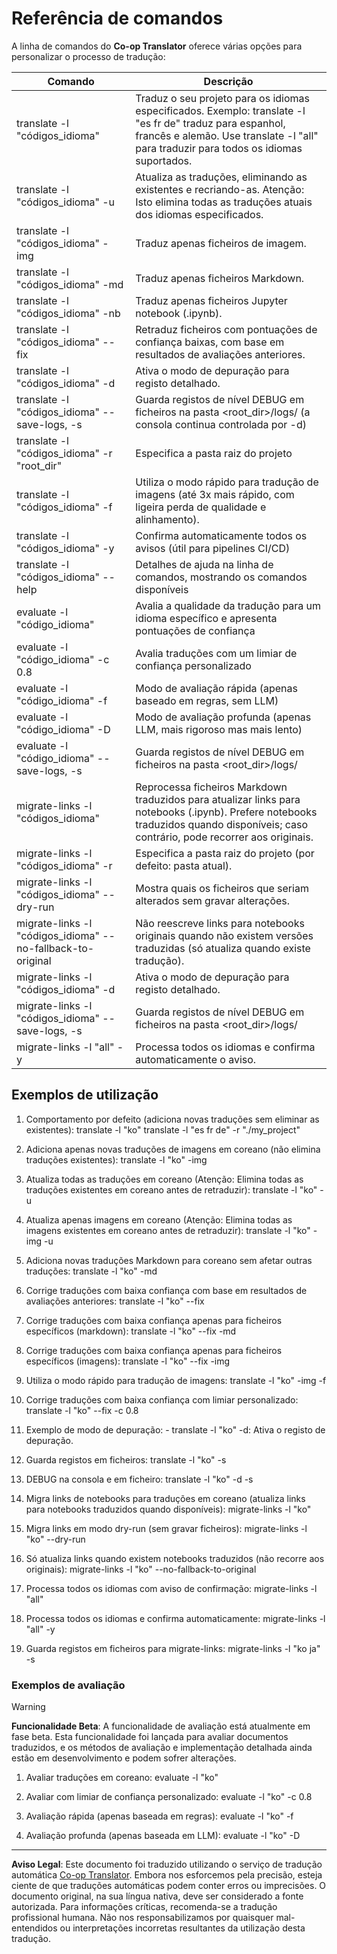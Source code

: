 <!--
CO_OP_TRANSLATOR_METADATA:
{
  "original_hash": "a6cddf5e9648ef0bba0de7eb07e74cf1",
  "translation_date": "2025-10-15T03:00:01+00:00",
  "source_file": "getting_started/command-reference.md",
  "language_code": "pt"
}
-->
# Referência de comandos

A linha de comandos do **Co-op Translator** oferece várias opções para personalizar o processo de tradução:

Comando                                       | Descrição
----------------------------------------------|-------------------------------------------------------------------------------------------------------------------------------------------------------------------------------------------------------
translate -l "códigos_idioma"                 | Traduz o seu projeto para os idiomas especificados. Exemplo: translate -l "es fr de" traduz para espanhol, francês e alemão. Use translate -l "all" para traduzir para todos os idiomas suportados.
translate -l "códigos_idioma" -u              | Atualiza as traduções, eliminando as existentes e recriando-as. Atenção: Isto elimina todas as traduções atuais dos idiomas especificados.
translate -l "códigos_idioma" -img            | Traduz apenas ficheiros de imagem.
translate -l "códigos_idioma" -md             | Traduz apenas ficheiros Markdown.
translate -l "códigos_idioma" -nb             | Traduz apenas ficheiros Jupyter notebook (.ipynb).
translate -l "códigos_idioma" --fix           | Retraduz ficheiros com pontuações de confiança baixas, com base em resultados de avaliações anteriores.
translate -l "códigos_idioma" -d              | Ativa o modo de depuração para registo detalhado.
translate -l "códigos_idioma" --save-logs, -s | Guarda registos de nível DEBUG em ficheiros na pasta <root_dir>/logs/ (a consola continua controlada por -d)
translate -l "códigos_idioma" -r "root_dir"   | Especifica a pasta raiz do projeto
translate -l "códigos_idioma" -f              | Utiliza o modo rápido para tradução de imagens (até 3x mais rápido, com ligeira perda de qualidade e alinhamento).
translate -l "códigos_idioma" -y              | Confirma automaticamente todos os avisos (útil para pipelines CI/CD)
translate -l "códigos_idioma" --help          | Detalhes de ajuda na linha de comandos, mostrando os comandos disponíveis
evaluate -l "código_idioma"                  | Avalia a qualidade da tradução para um idioma específico e apresenta pontuações de confiança
evaluate -l "código_idioma" -c 0.8           | Avalia traduções com um limiar de confiança personalizado
evaluate -l "código_idioma" -f               | Modo de avaliação rápida (apenas baseado em regras, sem LLM)
evaluate -l "código_idioma" -D               | Modo de avaliação profunda (apenas LLM, mais rigoroso mas mais lento)
evaluate -l "código_idioma" --save-logs, -s  | Guarda registos de nível DEBUG em ficheiros na pasta <root_dir>/logs/
migrate-links -l "códigos_idioma"             | Reprocessa ficheiros Markdown traduzidos para atualizar links para notebooks (.ipynb). Prefere notebooks traduzidos quando disponíveis; caso contrário, pode recorrer aos originais.
migrate-links -l "códigos_idioma" -r          | Especifica a pasta raiz do projeto (por defeito: pasta atual).
migrate-links -l "códigos_idioma" --dry-run   | Mostra quais os ficheiros que seriam alterados sem gravar alterações.
migrate-links -l "códigos_idioma" --no-fallback-to-original | Não reescreve links para notebooks originais quando não existem versões traduzidas (só atualiza quando existe tradução).
migrate-links -l "códigos_idioma" -d          | Ativa o modo de depuração para registo detalhado.
migrate-links -l "códigos_idioma" --save-logs, -s | Guarda registos de nível DEBUG em ficheiros na pasta <root_dir>/logs/
migrate-links -l "all" -y                      | Processa todos os idiomas e confirma automaticamente o aviso.

## Exemplos de utilização

  1. Comportamento por defeito (adiciona novas traduções sem eliminar as existentes):   translate -l "ko"    translate -l "es fr de" -r "./my_project"

  2. Adiciona apenas novas traduções de imagens em coreano (não elimina traduções existentes):    translate -l "ko" -img

  3. Atualiza todas as traduções em coreano (Atenção: Elimina todas as traduções existentes em coreano antes de retraduzir):    translate -l "ko" -u

  4. Atualiza apenas imagens em coreano (Atenção: Elimina todas as imagens existentes em coreano antes de retraduzir):    translate -l "ko" -img -u

  5. Adiciona novas traduções Markdown para coreano sem afetar outras traduções:    translate -l "ko" -md

  6. Corrige traduções com baixa confiança com base em resultados de avaliações anteriores: translate -l "ko" --fix

  7. Corrige traduções com baixa confiança apenas para ficheiros específicos (markdown): translate -l "ko" --fix -md

  8. Corrige traduções com baixa confiança apenas para ficheiros específicos (imagens): translate -l "ko" --fix -img

  9. Utiliza o modo rápido para tradução de imagens:    translate -l "ko" -img -f

  10. Corrige traduções com baixa confiança com limiar personalizado: translate -l "ko" --fix -c 0.8

  11. Exemplo de modo de depuração: - translate -l "ko" -d: Ativa o registo de depuração.
  12. Guarda registos em ficheiros: translate -l "ko" -s
  13. DEBUG na consola e em ficheiro: translate -l "ko" -d -s

  14. Migra links de notebooks para traduções em coreano (atualiza links para notebooks traduzidos quando disponíveis):    migrate-links -l "ko"

  15. Migra links em modo dry-run (sem gravar ficheiros):    migrate-links -l "ko" --dry-run

  16. Só atualiza links quando existem notebooks traduzidos (não recorre aos originais):    migrate-links -l "ko" --no-fallback-to-original

  17. Processa todos os idiomas com aviso de confirmação:    migrate-links -l "all"

  18. Processa todos os idiomas e confirma automaticamente:    migrate-links -l "all" -y
  19. Guarda registos em ficheiros para migrate-links:    migrate-links -l "ko ja" -s

### Exemplos de avaliação

> [!WARNING]  
> **Funcionalidade Beta**: A funcionalidade de avaliação está atualmente em fase beta. Esta funcionalidade foi lançada para avaliar documentos traduzidos, e os métodos de avaliação e implementação detalhada ainda estão em desenvolvimento e podem sofrer alterações.

  1. Avaliar traduções em coreano: evaluate -l "ko"

  2. Avaliar com limiar de confiança personalizado: evaluate -l "ko" -c 0.8

  3. Avaliação rápida (apenas baseada em regras): evaluate -l "ko" -f

  4. Avaliação profunda (apenas baseada em LLM): evaluate -l "ko" -D

---

**Aviso Legal**:
Este documento foi traduzido utilizando o serviço de tradução automática [Co-op Translator](https://github.com/Azure/co-op-translator). Embora nos esforcemos pela precisão, esteja ciente de que traduções automáticas podem conter erros ou imprecisões. O documento original, na sua língua nativa, deve ser considerado a fonte autorizada. Para informações críticas, recomenda-se a tradução profissional humana. Não nos responsabilizamos por quaisquer mal-entendidos ou interpretações incorretas resultantes da utilização desta tradução.